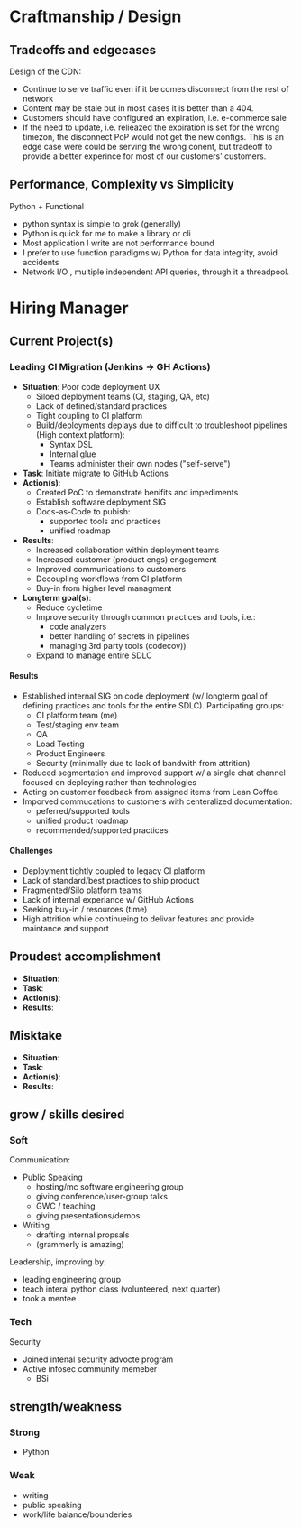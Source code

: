 # Craftmanship / Design

## Tradeoffs and edgecases

Design of the CDN:

* Continue to serve traffic even if it be comes disconnect from the rest of network
* Content may be stale but in most cases it is better than a 404.
* Customers should have configured an expiration, i.e. e-commerce sale
* If the need to update, i.e. relieazed the expiration is set for the wrong timezon, the disconnect PoP would not get the new configs. This is an edge case were could be serving the wrong conent, but tradeoff to provide a better experince for most of our customers' customers.

## Performance, Complexity vs Simplicity

Python + Functional

* python syntax is simple to grok (generally)
* Python is quick for me to make a library or cli
* Most application I write are not performance bound
* I prefer to use function paradigms w/ Python for data integrity, avoid accidents
* Network I/O , multiple independent API queries, through it a threadpool.

# Hiring Manager

## Current Project(s)

### Leading CI Migration (Jenkins -> GH Actions)

- **Situation**: Poor code deployment UX
  - Siloed deployment teams (CI, staging, QA, etc)
  - Lack of defined/standard practices
  - Tight coupling to CI platform
  - Build/deployments deplays due to difficult to troubleshoot pipelines (High context platform):
      - Syntax DSL
      -  Internal glue
      - Teams administer their own nodes ("self-serve")
- **Task**: Initiate migrate to GitHub Actions
- **Action(s)**:
  - Created PoC to demonstrate benifits and impediments
  - Establish software deployment SIG
  - Docs-as-Code to pubish:
    - supported tools and practices
    - unified roadmap
- **Results**:
   - Increased collaboration within deployment teams
   - Increased customer (product engs) engagement
   - Improved communications to customers
   - Decoupling workflows from CI platform
   - Buy-in from higher level managment
 - **Longterm goal(s)**:
   - Reduce cycletime
   - Improve security through common practices and tools, i.e.:
     -  code analyzers
     - better handling of secrets in pipelines
     - managing 3rd party tools (codecov))
   - Expand to manage entire SDLC

#### Results

- Established internal SIG on code deployment
   (w/ longterm goal of defining practices and tools for the entire SDLC). Participating groups:
     - CI platform team (me)
     - Test/staging env team
     - QA
     - Load Testing
     - Product Engineers
     - Security (minimally due to lack of bandwith from attrition)
- Reduced segmentation and improved support w/ a single chat channel focused on deploying rather than technologies
- Acting on customer feedback from assigned items from Lean Coffee
- Imporved commucations to customers with centeralized documentation:
  - peferred/supported tools
  - unified product roadmap
  - recommended/supported practices

#### Challenges

- Deployment tightly coupled to legacy CI platform
- Lack of standard/best practices to ship product
- Fragmented/Silo platform teams
- Lack of internal experiance w/ GitHub Actions
- Seeking buy-in / resources (time)
- High attrition while continueing to delivar features and provide maintance and support

## Proudest accomplishment

- **Situation**: 
- **Task**: 
- **Action(s)**:
- **Results**:

## Misktake

- **Situation**: 
- **Task**: 
- **Action(s)**:
- **Results**:

## grow / skills desired

### Soft

Communication:
- Public Speaking
  - hosting/mc software engineering group
  - giving conference/user-group talks
  - GWC / teaching
  - giving presentations/demos
- Writing
  - drafting internal propsals
  - (grammerly is amazing)

Leadership, improving by:
- leading engineering group
- teach interal python class (volunteered, next quarter)
- took a mentee

### Tech

Security
- Joined intenal security advocte program
- Active infosec community memeber
  - BSi

## strength/weakness

### Strong

* Python

### Weak

- writing
- public speaking
- work/life balance/bounderies
<!--stackedit_data:
eyJoaXN0b3J5IjpbLTE4Nzg1MzcxODcsLTM3MTI2OTcsMTg3Nj
kwMzEzNiwxOTExMDQyMTM0LDE4MzE3Mzg4NzQsMTI1NjM2NzU4
OV19
-->